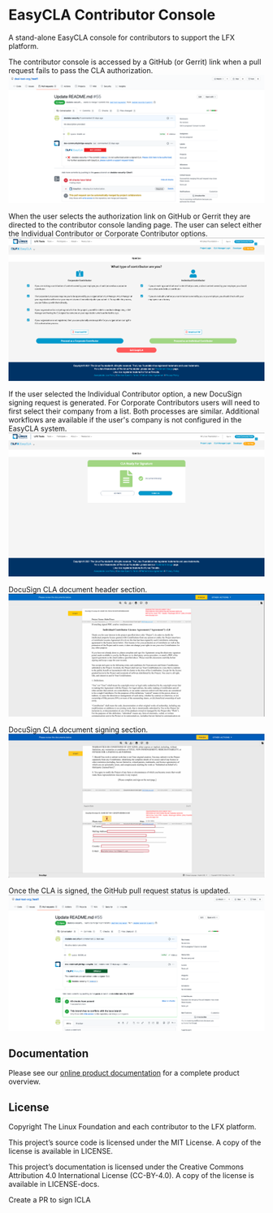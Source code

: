 # EasyCLA Contributor Console

A stand-alone EasyCLA console for contributors to support the LFX platform.

The contributor console is accessed by a GitHub (or Gerrit) link when a pull request fails to pass the CLA
authorization.
![GitHub Page](github-page.png)

When the user selects the authorization link on GitHub or Gerrit they are directed to the contributor console landing
page.  The user can select either the Individual Contributor or Corporate Contributor options.
![Landing Page](landing-page.png)

If the user selected the Individual Contributor option, a new DocuSign signing request is generated.  For Corporate
Contributors users will need to first select their company from a list.  Both processes are similar.  Additional
workflows are available if the user's company is not configured in the EasyCLA system.
![Create Signing Request](create-docusign.png)

DocuSign CLA document header section.
![Docusign View 1](docusign-1.png)

DocuSign CLA document signing section.
![Docusign View 2](docusign-2.png)

Once the CLA is signed, the GitHub pull request status is updated.
![GitHub Success Page](github-success-page.png)

## Documentation

Please see our [online product documentation](https://docs.linuxfoundation.org/lfx/v/v2/easycla) for a complete product
overview.

## License

Copyright The Linux Foundation and each contributor to the LFX platform.

This project’s source code is licensed under the MIT License. A copy of the license is available in LICENSE.

This project’s documentation is licensed under the Creative Commons Attribution 4.0 International License \(CC-BY-4.0\). A copy of the license is available in LICENSE-docs.

Create a PR to sign ICLA
